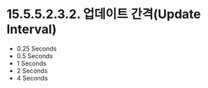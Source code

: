 # 15.5.5.2.3.2. 업데이트 간격(Update Interval)

- 0.25 Seconds
- 0.5 Seconds
- 1 Seconds
- 2 Seconds
- 4 Seconds